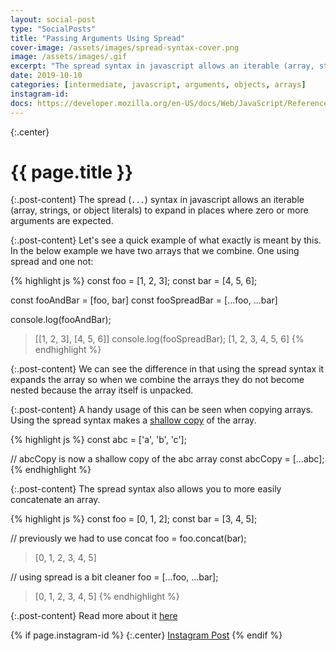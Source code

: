 ```yaml
---
layout: social-post
type: "SocialPosts"
title: "Passing Arguments Using Spread"
cover-image: /assets/images/spread-syntax-cover.png
image: /assets/images/.gif
excerpt: "The spread syntax in javascript allows an iterable (array, strings, or object literals) to expand in places where zero or more arguments are expected. Why is this useful? Let's find out!"
date: 2019-10-10
categories: [intermediate, javascript, arguments, objects, arrays]
instagram-id:
docs: https://developer.mozilla.org/en-US/docs/Web/JavaScript/Reference/Operators/Spread_syntax
---
```

{:.center}
# {{ page.title }}

{:.post-content}
The spread (`...`) syntax in javascript allows an iterable (array, strings, or object literals)
to expand in places where zero or more arguments are expected.

{:.post-content}
Let's see a quick example of what exactly is meant by this. In the below example
we have two arrays that we combine. One using spread and one not:

{% highlight js %}
const foo = [1, 2, 3];
const bar = [4, 5, 6];

const fooAndBar = [foo, bar]
const fooSpreadBar = [...foo, ...bar]

console.log(fooAndBar);
> [[1, 2, 3], [4, 5, 6]]
console.log(fooSpreadBar);
> [1, 2, 3, 4, 5, 6]
{% endhighlight %}

{:.post-content}
We can see the difference in that using the spread syntax it expands the array
so when we combine the arrays they do not become nested because the array itself
is unpacked.

{:.post-content}
A handy usage of this can be seen when copying arrays. Using the spread syntax
makes a [shallow copy](/social-posts/javascript-cloning) of the array.

{% highlight js %}
const abc = ['a', 'b', 'c'];

// abcCopy is now a shallow copy of the abc array
const abcCopy = [...abc];
{% endhighlight %}


{:.post-content}
The spread syntax also allows you to more easily concatenate an array.

{% highlight js %}
const foo = [0, 1, 2];
const bar = [3, 4, 5];

// previously we had to use concat
foo = foo.concat(bar);
> [0, 1, 2, 3, 4, 5]

// using spread is a bit cleaner
foo = [...foo, ...bar];
> [0, 1, 2, 3, 4, 5]
{% endhighlight %}

{:.post-content}
Read more about it <a href="{{page.docs}}" target="_blank">here</a>

{% if page.instagram-id %}
{:.center}
<a class="insta-link" href="https://www.instagram.com/p/{{page.instagram-id}}" target="_blank">Instagram Post</a>
{% endif %}
